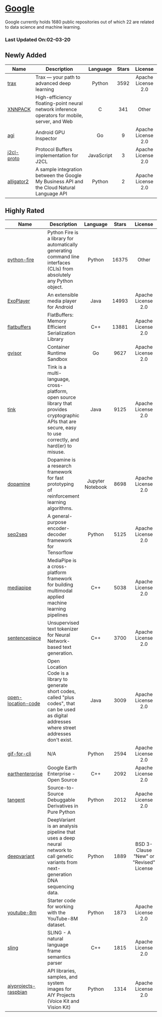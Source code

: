 # [Google](https://github.com/google)

Google currently holds 1680 public repositories out of which 22 are related to data science and machine learning.

 ### Last Updated On:02-03-20

## Newly Added

| Name | Description | Language | Stars | License |
| ---- | ----------- | :--------: | :-----: | :-------: |
| [trax](https://github.com/google/trax) | Trax — your path to advanced deep learning | Python | 3592 | Apache License 2.0 |
| [XNNPACK](https://github.com/google/XNNPACK) | High-efficiency floating-point neural network inference operators for mobile, server, and Web | C | 341 | Other |
| [agi](https://github.com/google/agi) | Android GPU Inspector | Go | 9 | Apache License 2.0 |
| [j2cl-proto](https://github.com/google/j2cl-proto) | Protocol Buffers implementation for J2CL | JavaScript | 3 | Apache License 2.0 |
| [alligator2](https://github.com/google/alligator2) | A sample integration between the Google My Business API and the Cloud Natural Language API | Python | 2 | Apache License 2.0 |

## Highly Rated

| Name | Description | Language | Stars | License |
| ---- | ----------- | :--------: | :-----: | :-------: |
 | [python-fire](https://github.com/google/python-fire) | Python Fire is a library for automatically generating command line interfaces (CLIs) from absolutely any Python object. | Python | 16375 | Other |
| [ExoPlayer](https://github.com/google/ExoPlayer) | An extensible media player for Android | Java | 14993 | Apache License 2.0 |
| [flatbuffers](https://github.com/google/flatbuffers) | FlatBuffers: Memory Efficient Serialization Library | C++ | 13881 | Apache License 2.0 |
| [gvisor](https://github.com/google/gvisor) | Container Runtime Sandbox | Go | 9627 | Apache License 2.0 |
| [tink](https://github.com/google/tink) | Tink is a multi-language, cross-platform, open source library that provides cryptographic APIs that are secure, easy to use correctly, and hard(er) to misuse. | Java | 9125 | Apache License 2.0 |
| [dopamine](https://github.com/google/dopamine) | Dopamine is a research framework for fast prototyping of reinforcement learning algorithms.  | Jupyter Notebook | 8698 | Apache License 2.0 |
| [seq2seq](https://github.com/google/seq2seq) | A general-purpose encoder-decoder framework for Tensorflow | Python | 5125 | Apache License 2.0 |
| [mediapipe](https://github.com/google/mediapipe) | MediaPipe is a cross-platform framework for building multimodal applied machine learning pipelines  | C++ | 5038 | Apache License 2.0 |
| [sentencepiece](https://github.com/google/sentencepiece) | Unsupervised text tokenizer for Neural Network-based text generation. | C++ | 3700 | Apache License 2.0 |
| [open-location-code](https://github.com/google/open-location-code) | Open Location Code is a library to generate short codes, called "plus codes", that can be used as digital addresses where street addresses don't exist. | Java | 3009 | Apache License 2.0 |
| [gif-for-cli](https://github.com/google/gif-for-cli) | N/A | Python | 2594 | Apache License 2.0 |
| [earthenterprise](https://github.com/google/earthenterprise) | Google Earth Enterprise - Open Source | C++ | 2092 | Apache License 2.0 |
| [tangent](https://github.com/google/tangent) | Source-to-Source Debuggable Derivatives in Pure Python | Python | 2012 | Apache License 2.0 |
| [deepvariant](https://github.com/google/deepvariant) | DeepVariant is an analysis pipeline that uses a deep neural network to call genetic variants from next-generation DNA sequencing data. | Python | 1889 | BSD 3-Clause "New" or "Revised" License |
| [youtube-8m](https://github.com/google/youtube-8m) | Starter code for working with the YouTube-8M dataset. | Python | 1873 | Apache License 2.0 |
| [sling](https://github.com/google/sling) | SLING - A natural language frame semantics parser | C++ | 1815 | Apache License 2.0 |
| [aiyprojects-raspbian](https://github.com/google/aiyprojects-raspbian) |  API libraries, samples, and system images for AIY Projects (Voice Kit and Vision Kit) | Python | 1314 | Apache License 2.0 |
